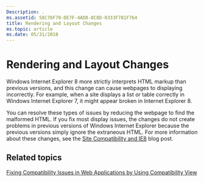 ```yaml
---
Description: .
ms.assetid: 58C76F70-DE7F-4AD8-8C8D-0333F781F764
title: Rendering and Layout Changes
ms.topic: article
ms.date: 05/31/2018
---
```


# Rendering and Layout Changes

Windows Internet Explorer 8 more strictly interprets HTML markup than previous versions, and this change can cause webpages to displaying incorrectly. For example, when a site displays a list or table correctly in Windows Internet Explorer 7, it might appear broken in Internet Explorer 8.

You can resolve these types of issues by reducing the webpage to find the malformed HTML. If you fix most display issues, the changes do not create problems in previous versions of Windows Internet Explorer because the previous versions simply ignore the extraneous HTML. For more information about these changes, see the [Site Compatibility and IE8](/archive/blogs/ie/site-compatibility-and-ie8) blog post.

## Related topics

<dl> <dt>

[Fixing Compatibility Issues in Web Applications by Using Compatibility View](remediating-web-applications-and-add-ons.md)
</dt> </dl>

 

 